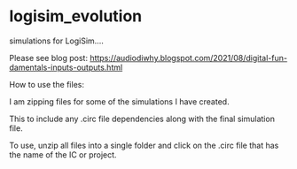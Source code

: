 # logisim_evolution
simulations for LogiSim....

Please see blog post: https://audiodiwhy.blogspot.com/2021/08/digital-fun-damentals-inputs-outputs.html

How to use the files:

I am zipping files for some of the simulations I have created.  

This to include any .circ file dependencies along with the final simulation file.

To use, unzip all files into a single folder and click on the .circ file that has the name of the IC or project.
